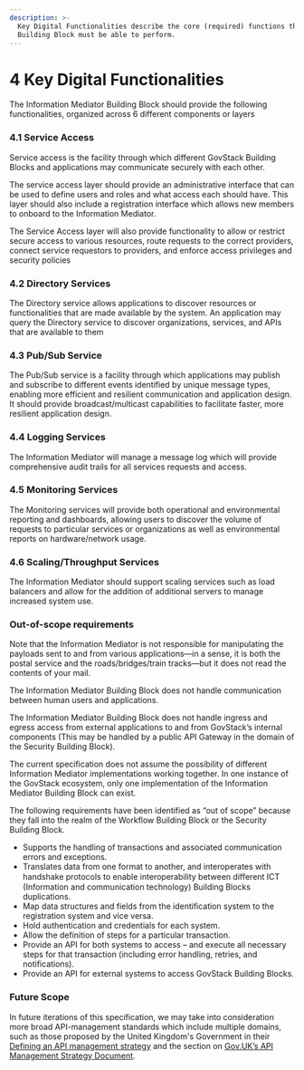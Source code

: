 ```yaml
---
description: >-
  Key Digital Functionalities describe the core (required) functions that this
  Building Block must be able to perform.
---
```


# 4 Key Digital Functionalities

The Information Mediator Building Block should provide the following functionalities, organized across 6 different components or layers

### 4.1 Service Access

Service access is the facility through which different GovStack Building Blocks and applications may communicate securely with each other.

The service access layer should provide an administrative interface that can be used to define users and roles and what access each should have. This layer should also include a registration interface which allows new members to onboard to the Information Mediator.

The Service Access layer will also provide functionality to allow or restrict secure access to various resources, route requests to the correct providers, connect service requestors to providers, and enforce access privileges and security policies

### 4.2 Directory Services

The Directory service allows applications to discover resources or functionalities that are made available by the system. An application may query the Directory service to discover organizations, services, and APIs that are available to them

### 4.3 Pub/Sub Service

The Pub/Sub service is a facility through which applications may publish and subscribe to different events identified by unique message types, enabling more efficient and resilient communication and application design. It should provide broadcast/multicast capabilities to facilitate faster, more resilient application design.&#x20;

### 4.4 Logging Services

The Information Mediator will manage a message log which will provide comprehensive audit trails for all services requests and access.

### 4.5 Monitoring Services

The Monitoring services will provide both operational and environmental reporting and dashboards, allowing users to discover the volume of requests to particular services or organizations as well as environmental reports on hardware/network usage.

### 4.6 Scaling/Throughput Services

The Information Mediator should support scaling services such as load balancers and allow for the addition of additional servers to manage increased system use.

### Out-of-scope requirements

Note that the Information Mediator is not responsible for manipulating the payloads sent to and from various applications—in a sense, it is both the postal service and the roads/bridges/train tracks—but it does not read the contents of your mail.

The Information Mediator Building Block does not handle communication between human users and applications.

The Information Mediator Building Block does not handle ingress and egress access from external applications to and from GovStack’s internal components (This may be handled by a public API Gateway in the domain of the Security Building Block).

The current specification does not assume the possibility of different Information Mediator implementations working together. In one instance of the GovStack ecosystem, only one implementation of the Information Mediator Building Block can exist.

The following requirements have been identified as “out of scope” because they fall into the realm of the Workflow Building Block or the Security Building Block.

* Supports the handling of transactions and associated communication errors and exceptions.
* Translates data from one format to another, and interoperates with handshake protocols to enable interoperability between diﬀerent ICT (Information and communication technology) Building Blocks duplications.
* Map data structures and fields from the identification system to the registration system and vice versa.
* Hold authentication and credentials for each system.
* Allow the definition of steps for a particular transaction.
* Provide an API for both systems to access – and execute all necessary steps for that transaction (including error handling, retries, and notifications).
* Provide an API for external systems to access GovStack Building Blocks.

### **Future Scope**

In future iterations of this specification, we may take into consideration more broad API-management standards which include multiple domains, such as those proposed by the United Kingdom's Government in their [Defining an API management strategy](https://www.gov.uk/guidance/defining-an-api-management-strategy) and the section on [Gov.UK’s API Management Strategy Document](4-key-digital-functionalities.md#4.3.3.2-gov.uks-api-management-strategy-document).
